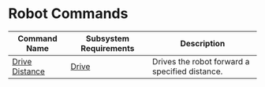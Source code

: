 # Robot Commands

| Command Name                                | Subsystem Requirements                   | Description                                    |
|---------------------------------------------|------------------------------------------|------------------------------------------------|
| [Drive Distance](./DriveDistanceCommand.kt) | [Drive](../subsystems/DriveSubsystem.kt) | Drives the robot forward a specified distance. |

